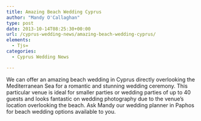 ```yaml
---
title: Amazing Beach Wedding Cyprus
author: "Mandy O'Callaghan"
type: post
date: 2013-10-14T08:25:30+00:00
url: /cyprus-wedding-news/amazing-beach-wedding-cyprus/
elements:
  - Tjs=
categories:
  - Cyprus Wedding News

---
```

We can offer an amazing beach wedding in Cyprus directly overlooking the Mediterranean Sea for a romantic and stunning wedding ceremony. This particular venue is ideal for smaller parties or wedding parties of up to 40 guests and looks fantastic on wedding photography due to the venue&#8217;s location overlooking the beach. Ask Mandy our wedding planner in Paphos for beach wedding options available to you.